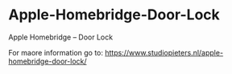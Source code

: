 # Apple-Homebridge-Door-Lock
Apple Homebridge – Door Lock


For maore information go to: https://www.studiopieters.nl/apple-homebridge-door-lock/
